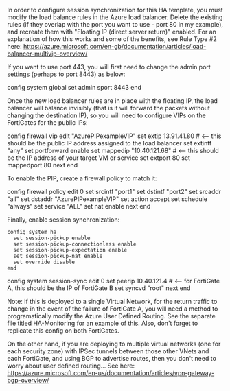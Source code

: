 In order to configure session synchronization for this HA template, you must modify the load balance rules in the Azure load balancer.  Delete the existing rules (if they overlap with the port you want to use - port 80 in my example), and recreate them with "Floating IP (direct server return)" enabled.
For an explanation of how this works and some of the benefits, see Rule Type #2 here:
https://azure.microsoft.com/en-gb/documentation/articles/load-balancer-multivip-overview/

If you want to use port 443, you will first need to change the admin port settings (perhaps to port 8443) as below:

config system global
  set admin sport 8443
end

Once the new load balancer rules are in place with the floating IP, the load balancer will balance invisibly (that is it will forward the packets without changing the destination IP), so you will need to configure VIPs on the FortiGates for the public IPs:

  config firewall vip
    edit "AzurePIPexampleVIP"
      set extip 13.91.41.80  # <-- this should be the public IP address assigned to the load balancer
      set extintf "any"
      set portforward enable
      set mappedip "10.40.121.68" # <-- this should be the IP address of your target VM or service
      set extport 80
      set mappedport 80
    next
  end

To enable the PIP, create a firewall policy to match it:

  config firewall policy
    edit 0
      set srcintf "port1"
      set dstintf "port2"
      set srcaddr "all"
      set dstaddr "AzurePIPexampleVIP"
      set action accept
      set schedule "always"
      set service "ALL"
      set nat enable
    next
  end

Finally, enable session synchronization:

    config system ha
      set session-pickup enable
      set session-pickup-connectionless enable
      set session-pickup-expectation enable
      set session-pickup-nat enable
      set override disable
    end

  config system session-sync
    edit 0
        set peerip 10.40.121.4 # <-- for FortiGate A, this should be the IP of FortiGate B
        set syncvd "root"
    next
  end

Note: If this is deployed to a single Virtual Network, for the return traffic to change in the event of the failure of FortiGate A, you will need a method to programatically modify the Azure User Defined Routing.  See the separate file titled HA-Monitoring for an example of this.  Also, don't forget to replicate this config on both FortiGates.

On the other hand, if you are deploying to multiple virtual networks (one for each security zone) with IPSec tunnels between those other VNets and each FortiGate, and using BGP to advertise routes, then you don't need to worry about user defined routing...
See here:
https://azure.microsoft.com/en-us/documentation/articles/vpn-gateway-bgp-overview/
